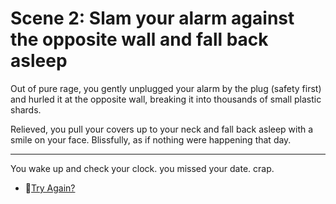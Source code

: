 # Scene 2: Slam your alarm against the opposite wall and fall back asleep

Out of pure rage, you gently unplugged your alarm by the plug (safety first) and hurled it at the opposite wall, breaking it into thousands of small plastic shards.

Relieved, you pull your covers up to your neck and fall back asleep with a smile on your face. Blissfully, as if nothing were happening that day.

---

You wake up and check your clock. you missed your date. crap.

- 🔄️[Try Again?](./_start-here.md)

